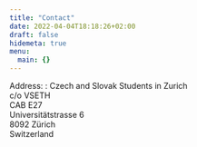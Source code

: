 ```yaml
---
title: "Contact"
date: 2022-04-04T18:18:26+02:00
draft: false
hidemeta: true
menu:
  main: {}
---
```


Address:
: Czech and Slovak Students in Zurich<br>
  c/o VSETH<br>
  CAB E27<br>
  Universitätstrasse 6<br>
  8092 Zürich<br>
  Switzerland
